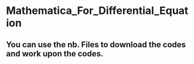 # Mathematica_For_Differential_Equation
## You can use the nb. Files to download the codes and work upon the codes.

